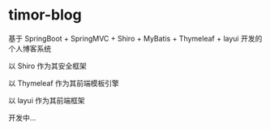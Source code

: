 # timor-blog
基于 SpringBoot + SpringMVC + Shiro + MyBatis + Thymeleaf + layui 开发的个人博客系统

以 Shiro 作为其安全框架

以 Thymeleaf 作为其前端模板引擎

以 layui 作为其前端框架

开发中...

